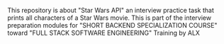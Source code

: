 This repository is about "Star Wars API" an interview practice task that  prints all characters of a Star Wars movie. This is part of the interview preparation modules for "SHORT BACKEND SPECIALIZATION COURSE" toward "FULL STACK SOFTWARE ENGINEERING" Training by ALX
